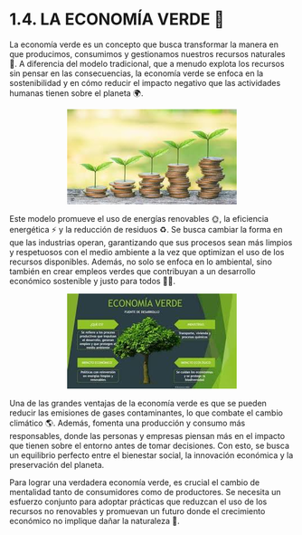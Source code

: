 # 1.4. LA ECONOMÍA VERDE 💚

La economía verde es un concepto que busca transformar la manera en que producimos, consumimos y gestionamos nuestros recursos naturales 🌱. A diferencia del modelo tradicional, que a menudo explota los recursos sin pensar en las consecuencias, la economía verde se enfoca en la sostenibilidad y en cómo reducir el impacto negativo que las actividades humanas tienen sobre el planeta 🌍.

<p align="center">
  <img src="/img/economia.jpeg" alt="![economia](/img/economia.jpeg)" /> 
</p>  

Este modelo promueve el uso de energías renovables 🌞, la eficiencia energética ⚡ y la reducción de residuos ♻️. Se busca cambiar la forma en que las industrias operan, garantizando que sus procesos sean más limpios y respetuosos con el medio ambiente a la vez que optimizan el uso de los recursos disponibles. Además, no solo se enfoca en lo ambiental, sino también en crear empleos verdes que contribuyan a un desarrollo económico sostenible y justo para todos 💼🌿.

<p align="center">
  <img src="/img/verde.jpeg" alt="![verde](/img/verde.jpeg)" /> 
</p>  

Una de las grandes ventajas de la economía verde es que se pueden reducir las emisiones de gases contaminantes, lo que combate el cambio climático 🌎. Además, fomenta una producción y consumo más responsables, donde las personas y empresas piensan más en el impacto que tienen sobre el entorno antes de tomar decisiones. Con esto, se busca un equilibrio perfecto entre el bienestar social, la innovación económica y la preservación del planeta.

Para lograr una verdadera economía verde, es crucial el cambio de mentalidad tanto de consumidores como de productores. Se necesita un esfuerzo conjunto para adoptar prácticas que reduzcan el uso de los recursos no renovables y promuevan un futuro donde el crecimiento económico no implique dañar la naturaleza 🌿.
